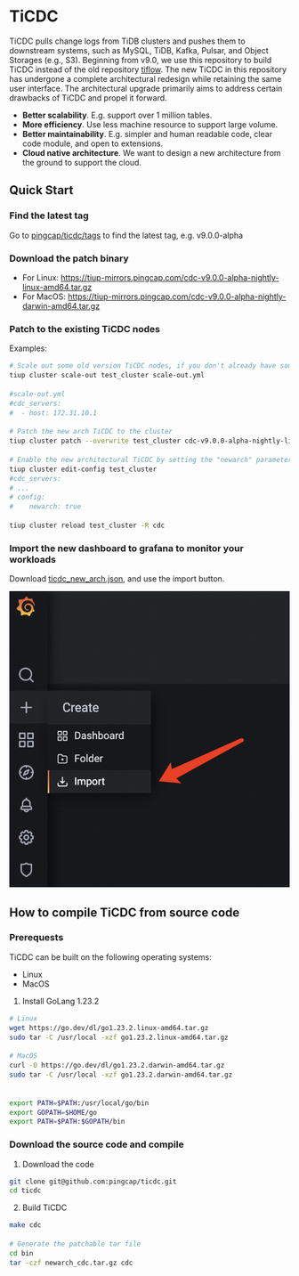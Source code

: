 TiCDC
====
TiCDC pulls change logs from TiDB clusters and pushes them to downstream systems, such as MySQL, TiDB, Kafka, Pulsar, and Object Storages (e.g., S3). Beginning from v9.0, we use this repository to build TiCDC instead of the old repository [tiflow](https://github.com/pingcap/tiflow). The new TiCDC in this repository has undergone a complete architectural redesign while retaining the same user interface. The architectural upgrade primarily aims to address certain drawbacks of TiCDC and propel it forward.

* **Better scalability**. E.g. support over 1 million tables.
* **More efficiency**. Use less machine resource to support large volume.
* **Better maintainability**. E.g. simpler and human readable code, clear code module, and open to extensions.
* **Cloud native architecture**. We want to design a new architecture from the ground to support the cloud.

## Quick Start

### Find the latest tag
Go to [pingcap/ticdc/tags](https://github.com/pingcap/ticdc/tags) to find the latest tag, e.g. v9.0.0-alpha

### Download the patch binary
* For Linux: https://tiup-mirrors.pingcap.com/cdc-v9.0.0-alpha-nightly-linux-amd64.tar.gz
* For MacOS: https://tiup-mirrors.pingcap.com/cdc-v9.0.0-alpha-nightly-darwin-amd64.tar.gz

### Patch to the existing TiCDC nodes
Examples:
```bash
# Scale out some old version TiCDC nodes, if you don't already have some
tiup cluster scale-out test_cluster scale-out.yml

#scale-out.yml
#cdc_servers:
#  - host: 172.31.10.1

# Patch the new arch TiCDC to the cluster
tiup cluster patch --overwrite test_cluster cdc-v9.0.0-alpha-nightly-linux-amd64.tar.gz -R cdc

# Enable the new architectural TiCDC by setting the "newarch" parameter
tiup cluster edit-config test_cluster
#cdc_servers:
# ...
# config:
#    newarch: true

tiup cluster reload test_cluster -R cdc
```

### Import the new dashboard to grafana to monitor your workloads
Download [ticdc_new_arch.json](https://github.com/pingcap/ticdc/blob/master/metrics/grafana/ticdc_new_arch.json), and use the import button.

![](./docs/media/grafana_import.png)


## How to compile TiCDC from source code

### Prerequests
TiCDC can be built on the following operating systems:

* Linux
* MacOS

1. Install GoLang 1.23.2

```bash
# Linux
wget https://go.dev/dl/go1.23.2.linux-amd64.tar.gz
sudo tar -C /usr/local -xzf go1.23.2.linux-amd64.tar.gz

# MacOS
curl -O https://go.dev/dl/go1.23.2.darwin-amd64.tar.gz
sudo tar -C /usr/local -xzf go1.23.2.darwin-amd64.tar.gz


export PATH=$PATH:/usr/local/go/bin
export GOPATH=$HOME/go
export PATH=$PATH:$GOPATH/bin
```

### Download the source code and compile

1. Download the code
```bash
git clone git@github.com:pingcap/ticdc.git
cd ticdc
```

2. Build TiCDC

```bash
make cdc

# Generate the patchable tar file
cd bin
tar -czf newarch_cdc.tar.gz cdc
```